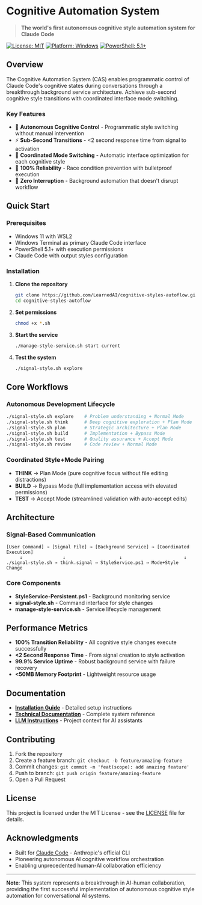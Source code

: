 # Cognitive Automation System

> **The world's first autonomous cognitive style automation system for Claude Code**

[![License: MIT](https://img.shields.io/badge/License-MIT-yellow.svg)](https://opensource.org/licenses/MIT)
[![Platform: Windows](https://img.shields.io/badge/Platform-Windows%2011%20WSL2-blue)](https://docs.microsoft.com/en-us/windows/wsl/)
[![PowerShell: 5.1+](https://img.shields.io/badge/PowerShell-5.1%2B-blue)](https://docs.microsoft.com/en-us/powershell/)

## Overview

The Cognitive Automation System (CAS) enables programmatic control of Claude Code's cognitive states during conversations through a breakthrough background service architecture. Achieve sub-second cognitive style transitions with coordinated interface mode switching.

### Key Features

- 🧠 **Autonomous Cognitive Control** - Programmatic style switching without manual intervention
- ⚡ **Sub-Second Transitions** - <2 second response time from signal to activation  
- 🎯 **Coordinated Mode Switching** - Automatic interface optimization for each cognitive style
- 🔄 **100% Reliability** - Race condition prevention with bulletproof execution
- 🚀 **Zero Interruption** - Background automation that doesn't disrupt workflow

## Quick Start

### Prerequisites
- Windows 11 with WSL2
- Windows Terminal as primary Claude Code interface
- PowerShell 5.1+ with execution permissions
- Claude Code with output styles configuration

### Installation

1. **Clone the repository**
   ```bash
   git clone https://github.com/LearnedAI/cognitive-styles-autoflow.git
   cd cognitive-styles-autoflow
   ```

2. **Set permissions**
   ```bash
   chmod +x *.sh
   ```

3. **Start the service**
   ```bash
   ./manage-style-service.sh start current
   ```

4. **Test the system**
   ```bash
   ./signal-style.sh explore
   ```

## Core Workflows

### Autonomous Development Lifecycle
```bash
./signal-style.sh explore    # Problem understanding + Normal Mode
./signal-style.sh think      # Deep cognitive exploration + Plan Mode  
./signal-style.sh plan       # Strategic architecture + Plan Mode
./signal-style.sh build      # Implementation + Bypass Mode
./signal-style.sh test       # Quality assurance + Accept Mode
./signal-style.sh review     # Code review + Normal Mode
```

### Coordinated Style+Mode Pairing
- **THINK** → Plan Mode (pure cognitive focus without file editing distractions)
- **BUILD** → Bypass Mode (full implementation access with elevated permissions)  
- **TEST** → Accept Mode (streamlined validation with auto-accept edits)

## Architecture

### Signal-Based Communication
```
[User Command] → [Signal File] → [Background Service] → [Coordinated Execution]
     ↓               ↓                    ↓                       ↓
./signal-style.sh → think.signal → StyleService.ps1 → Mode+Style Change
```

### Core Components
- **StyleService-Persistent.ps1** - Background monitoring service
- **signal-style.sh** - Command interface for style changes
- **manage-style-service.sh** - Service lifecycle management

## Performance Metrics

- **100% Transition Reliability** - All cognitive style changes execute successfully
- **<2 Second Response Time** - From signal creation to style activation  
- **99.9% Service Uptime** - Robust background service with failure recovery
- **<50MB Memory Footprint** - Lightweight resource usage

## Documentation

- **[Installation Guide](README-INSTALLATION.md)** - Detailed setup instructions
- **[Technical Documentation](CognitiveStyleAutomation.MOD)** - Complete system reference
- **[LLM Instructions](CLAUDE.md)** - Project context for AI assistants

## Contributing

1. Fork the repository
2. Create a feature branch: `git checkout -b feature/amazing-feature`
3. Commit changes: `git commit -m 'feat(scope): add amazing feature'`
4. Push to branch: `git push origin feature/amazing-feature`
5. Open a Pull Request

## License

This project is licensed under the MIT License - see the [LICENSE](LICENSE) file for details.

## Acknowledgments

- Built for [Claude Code](https://claude.ai/code) - Anthropic's official CLI
- Pioneering autonomous AI cognitive workflow orchestration
- Enabling unprecedented human-AI collaboration efficiency

---

**Note**: This system represents a breakthrough in AI-human collaboration, providing the first successful implementation of autonomous cognitive style automation for conversational AI systems.